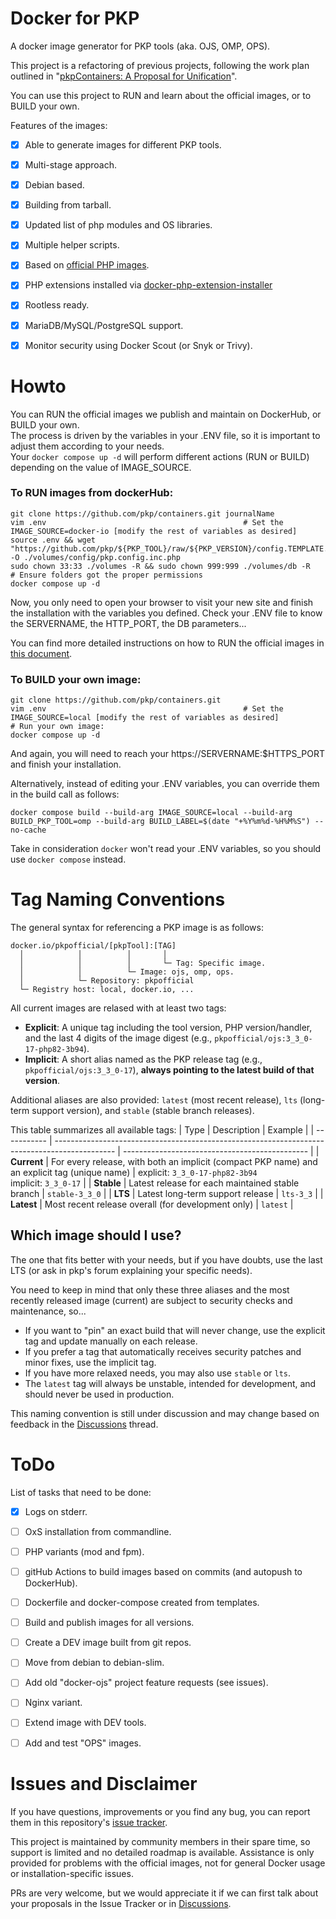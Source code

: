 # Docker for PKP

A docker image generator for PKP tools (aka. OJS, OMP, OPS).

This project is a refactoring of previous projects, following the work plan outlined in "[pkpContainers: A Proposal for Unification](https://docs.google.com/document/d/1hl3c6PYQgOZWWtwHk2siBTUj3WC6fzrv9hCp7F1jDGQ/edit?usp=sharing)".

You can use this project to RUN and learn about the official images, or to BUILD your own.  

Features of the images:
- [x] Able to generate images for different PKP tools.
- [x] Multi-stage approach.
- [x] Debian based.
- [x] Building from tarball.
- [x] Updated list of php modules and OS libraries.
- [x] Multiple helper scripts.
- [x] Based on [official PHP images](https://hub.docker.com/_/php/).
- [x] PHP extensions installed via [docker-php-extension-installer](https://github.com/mlocati/docker-php-extension-installer)
- [x] Rootless ready.
- [x] MariaDB/MySQL/PostgreSQL support.
- [x] Monitor security using Docker Scout (or Snyk or Trivy).


# Howto

You can RUN the official images we publish and maintain on DockerHub, or BUILD your own.  
The process is driven by the variables in your .ENV file, so it is important to adjust them according to your needs.  
Your `docker compose up -d` will perform different actions (RUN or BUILD) depending on the value of IMAGE_SOURCE.

### To RUN images from dockerHub:

```
git clone https://github.com/pkp/containers.git journalName
vim .env                         					# Set the IMAGE_SOURCE=docker-io [modify the rest of variables as desired]
source .env && wget "https://github.com/pkp/${PKP_TOOL}/raw/${PKP_VERSION}/config.TEMPLATE.inc.php" -O ./volumes/config/pkp.config.inc.php
sudo chown 33:33 ./volumes -R && sudo chown 999:999 ./volumes/db -R	    # Ensure folders got the proper permissions
docker compose up -d
```

Now, you only need to open your browser to visit your new site and finish the installation with the variables you defined.
Check your .ENV file to know the SERVERNAME, the HTTP_PORT, the DB parameters...

You can find more detailed instructions on how to RUN the official images in [this document](https://github.com/pkp/containers/blob/main/docs/easyOJS.md).

### To BUILD your own image:

```
git clone https://github.com/pkp/containers.git
vim .env                         					# Set the IMAGE_SOURCE=local [modify the rest of variables as desired]
# Run your own image:
docker compose up -d
```

And again, you will need to reach your https://SERVERNAME:$HTTPS_PORT and finish your installation.

Alternatively, instead of editing your .ENV variables, you can override them in the build call as follows:
```
docker compose build --build-arg IMAGE_SOURCE=local --build-arg BUILD_PKP_TOOL=omp --build-arg BUILD_LABEL=$(date "+%Y%m%d-%H%M%S") --no-cache
```

Take in consideration `docker` won't read your .ENV variables, so you should use `docker compose` instead.


# Tag Naming Conventions  

The general syntax for referencing a PKP image is as follows:
```
docker.io/pkpofficial/[pkpTool]:[TAG]
  │            │          │       │
  │            │          │       └─ Tag: Specific image.
  │            │          └─ Image: ojs, omp, ops.
  │            └─ Repository: pkpofficial
  └─ Registry host: local, docker.io, ...
```

All current images are relased with at least two tags:  
- **Explicit**: A unique tag including the tool version, PHP version/handler, and the last 4 digits of the image digest (e.g., `pkpofficial/ojs:3_3_0-17-php82-3b94`).
- **Implicit**: A short alias named as the PKP release tag (e.g., `pkpofficial/ojs:3_3_0-17`), **always pointing to the latest build of that version**.  

Additional aliases are also provided: `latest` (most recent release), `lts` (long-term support version), and `stable` (stable branch releases). 

This table summarizes all available tags:
| Type        | Description                                                                                   | Example                                        |
| ----------- | --------------------------------------------------------------------------------------------- | ---------------------------------------------- |
| **Current** | For every release, with both an implicit (compact PKP name) and an explicit tag (unique name) | explicit: `3_3_0-17-php82-3b94`<br/> implicit: `3_3_0-17` |
| **Stable**  | Latest release for each maintained stable branch                                              | `stable-3_3_0`                                 |
| **LTS**     | Latest long-term support release                                                              | `lts-3_3`                                      |
| **Latest**  | Most recent release overall (for development only)                                            | `latest`                                       |

## Which image should I use? 

The one that fits better with your needs, but if you have doubts, use the last LTS (or ask in pkp's forum explaining your specific needs).

You need to keep in mind that only these three aliases and the most recently released image (current) are subject to security checks and maintenance, so...
- If you want to "pin" an exact build that will never change, use the explicit tag and update manually on each release.
- If you prefer a tag that automatically receives security patches and minor fixes, use the implicit tag. 
- If you have more relaxed needs, you may also use `stable` or `lts`. 
- The `latest` tag will always be unstable, intended for development, and should never be used in production.  

This naming convention is still under discussion and may change based on feedback in the [Discussions](https://github.com/pkp/containers/discussions/16) thread.  


# ToDo

List of tasks that need to be done:

- [x] Logs on stderr.
- [ ] OxS installation from commandline.
- [ ] PHP variants (mod and fpm).
- [ ] gitHub Actions to build images based on commits (and autopush to DockerHub).
- [ ] Dockerfile and docker-compose created from templates.
- [ ] Build and publish images for all versions.
- [ ] Create a DEV image built from git repos.
- [ ] Move from debian to debian-slim.
- [ ] Add old "docker-ojs" project feature requests (see issues).
- [ ] Nginx variant.
- [ ] Extend image with DEV tools.
- [ ] Add and test "OPS" images.


# Issues and Disclaimer

If you have questions, improvements or you find any bug, you can report them in this repository's [issue tracker](https://github.com/pkp/containers/issues).

This project is maintained by community members in their spare time, so support is limited and no detailed roadmap is available. Assistance is only provided for problems with the official images, not for general Docker usage or installation-specific issues.

PRs are very welcome, but we would appreciate it if we can first talk about your proposals in the Issue Tracker or in [Discussions](https://github.com/pkp/containers/discussions).

